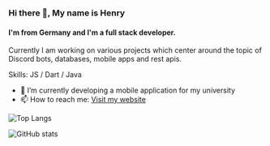 ### Hi there 👋, My name is Henry
#### I'm from Germany and I'm a full stack developer.
Currently I am working on various projects which center around the topic of Discord bots, databases, mobile apps and rest apis. 

Skills: JS / Dart / Java

- 🔭 I’m currently developing a mobile application for my university 
- 📫 How to reach me: [Visit my website](https://herrmann.page) 

![Top Langs](https://github-readme-stats.vercel.app/api/top-langs/?username=henry-herrmann&layout=compact&theme=transparent)

![GitHub stats](https://github-readme-stats.vercel.app/api?username=henry-herrmann&show_icons=true&count_private=true&theme=transparent)  

